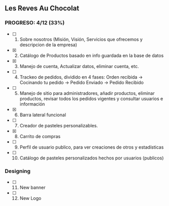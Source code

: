 ## Les Reves Au Chocolat
### PROGRESO: 4/12 (33%)

- [ ] 1. Sobre nosotros (Misión, Visión, Servicios que ofrecemos y descripcion de la empresa)
- [X] 2. Catálogo de Productos basado en info guardada en la base de datos
- [X] 3. Manejo de cuenta, Actualizar datos, eliminar cuenta, etc.
- [ ] 4. Trackeo de pedidos, dividido en 4 fases: Orden recibida -> Cocinando tu pedido -> Pedido Enviado -> Pedido Recibido
- [ ] 5. Manejo de sitio para administradores, añadir productos, eliminar productos, revisar todos los pedidos vigentes y consultar usuarios e información
- [X] 6. Barra lateral funcional
- [ ] 7. Creador de pasteles personalizables.
- [X] 8. Carrito de compras
- [ ] 9. Perfil de usuario publico, para ver creaciones de otros y estadísticas
- [ ] 10. Catálogo de pasteles personalizados hechos por usuarios (publicos)

### Designing
- [ ] 11. New banner
- [ ] 12. New Logo
